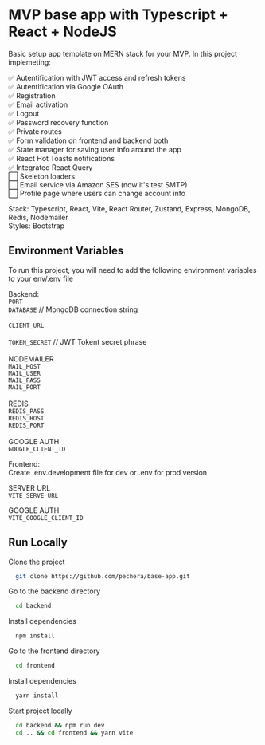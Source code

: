 # MVP base app with Typescript + React + NodeJS

Basic setup app template on MERN stack for your MVP. In this project implemeting:

✅ Autentification with JWT access and refresh tokens\
✅ Autentification via Google OAuth\
✅ Registration\
✅ Email activation\
✅ Logout\
✅ Password recovery function\
✅ Private routes\
✅ Form validation on frontend and backend both\
✅ State manager for saving user info around the app\
✅ React Hot Toasts notifications\
✅ Integrated React Query\
⬜️ Skeleton loaders\
⬜️ Email service via Amazon SES (now it's test SMTP)\
⬜️ Profile page where users can change account info

Stack: Typescript, React, Vite, React Router, Zustand, Express, MongoDB, Redis, Nodemailer\
Styles: Bootstrap

## Environment Variables

To run this project, you will need to add the following environment variables to your env/.env file

Backend:\
`PORT`\
`DATABASE` // MongoDB connection string\
\
`CLIENT_URL`\
\
`TOKEN_SECRET` // JWT Tokent secret phrase\
\
NODEMAILER\
`MAIL_HOST`\
`MAIL_USER`\
`MAIL_PASS`\
`MAIL_PORT`\
\
REDIS\
`REDIS_PASS`\
`REDIS_HOST`\
`REDIS_PORT`\
\
GOOGLE AUTH\
`GOOGLE_CLIENT_ID`

Frontend:\
Create .env.development file for dev or .env for prod version

SERVER URL\
`VITE_SERVE_URL`

GOOGLE AUTH\
`VITE_GOOGLE_CLIENT_ID`

## Run Locally

Clone the project

```bash
  git clone https://github.com/pechera/base-app.git
```

Go to the backend directory

```bash
  cd backend
```

Install dependencies

```bash
  npm install
```

Go to the frontend directory

```bash
  cd frontend
```

Install dependencies

```bash
  yarn install
```

Start project locally

```bash
  cd backend && npm run dev
  cd .. && cd frontend && yarn vite
```
